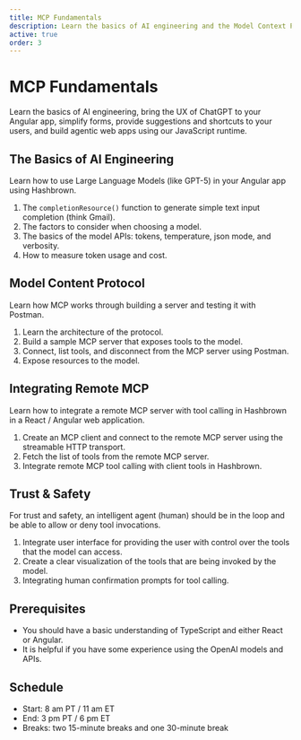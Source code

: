 ```yaml
---
title: MCP Fundamentals
description: Learn the basics of AI engineering and the Model Context Protocol (MCP), building an MCP server, testing it with Postman, integrating the MCP client with Hashbrown's tool calling, and building trust and safety with your users.
active: true
order: 3
---
```


# MCP Fundamentals

<p class="subtitle">Learn the basics of AI engineering, bring the UX of ChatGPT to your Angular app, simplify forms, provide suggestions and shortcuts to your users, and build agentic web apps using our JavaScript runtime.</p>

## The Basics of AI Engineering

Learn how to use Large Language Models (like GPT-5) in your Angular app using Hashbrown.

1. The `completionResource()` function to generate simple text input completion (think Gmail).
2. The factors to consider when choosing a model.
3. The basics of the model APIs: tokens, temperature, json mode, and verbosity.
4. How to measure token usage and cost.

## Model Content Protocol

Learn how MCP works through building a server and testing it with Postman.

1. Learn the architecture of the protocol.
2. Build a sample MCP server that exposes tools to the model.
3. Connect, list tools, and disconnect from the MCP server using Postman.
4. Expose resources to the model.

## Integrating Remote MCP

Learn how to integrate a remote MCP server with tool calling in Hashbrown in a React / Angular web application.

1. Create an MCP client and connect to the remote MCP server using the streamable HTTP transport.
2. Fetch the list of tools from the remote MCP server.
3. Integrate remote MCP tool calling with client tools in Hashbrown.

## Trust & Safety

For trust and safety, an intelligent agent (human) should be in the loop and be able to allow or deny tool invocations.

1. Integrate user interface for providing the user with control over the tools that the model can access.
2. Create a clear visualization of the tools that are being invoked by the model.
3. Integrating human confirmation prompts for tool calling.

## Prerequisites

- You should have a basic understanding of TypeScript and either React or Angular.
- It is helpful if you have some experience using the OpenAI models and APIs.

## Schedule

- Start: 8 am PT / 11 am ET
- End: 3 pm PT / 6 pm ET
- Breaks: two 15-minute breaks and one 30-minute break
